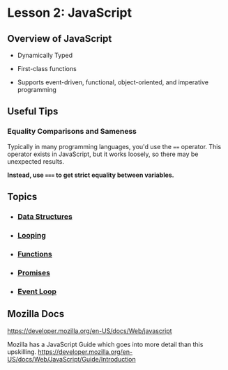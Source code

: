 # Lesson 2: JavaScript

## Overview of JavaScript

- Dynamically Typed

- First-class functions

- Supports event-driven, functional, object-oriented, and imperative programming

## Useful Tips

### Equality Comparisons and Sameness

Typically in many programming languages, you'd use the `==` operator. This operator exists in JavaScript, but it works loosely, so there may be unexpected results. 

**Instead, use `===` to get strict equality between variables.**

## Topics

- ### [Data Structures](data-structures.md)

- ### [Looping](looping.md)

- ### [Functions](functions.md)

- ### [Promises](promises.md)

- ### [Event Loop](event-loop.md)

## Mozilla Docs

<https://developer.mozilla.org/en-US/docs/Web/javascript>

Mozilla has a JavaScript Guide which goes into more detail than this upskilling.
<https://developer.mozilla.org/en-US/docs/Web/JavaScript/Guide/Introduction>
